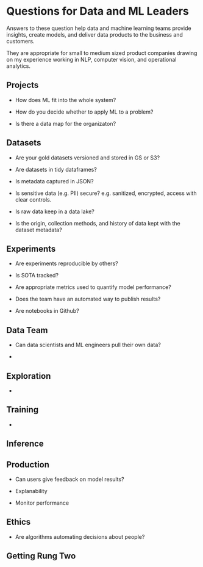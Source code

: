 # Questions for Data and ML Leaders

Answers to these question help data and machine learning teams provide insights, create models, and deliver data products to the business and customers.

They are appropriate for small to medium sized product companies drawing on my experience working in NLP, computer vision, and operational analytics.

## Projects

* How does ML fit into the whole system?

* How do you decide whether to apply ML to a problem?

* Is there a data map for the organizaton?

## Datasets

* Are your gold datasets versioned and stored in GS or S3?

* Are datasets in tidy dataframes?

* Is metadata captured in JSON?

* Is sensitive data (e.g. PII) secure? e.g. sanitized, encrypted, access with clear controls.

* Is raw data keep in a data lake?

* Is the origin, collection methods, and history of data kept with the dataset metadata?

## Experiments

* Are experiments reproducible by others?

* Is SOTA tracked?

* Are appropriate metrics used to quantify model performance?

* Does the team have an automated way to publish results?

* Are notebooks in Github?

## Data Team

* Can data scientists and ML engineers pull their own data?

* 

## Exploration

* 

## Training

* 

## Inference

## Production

* Can users give feedback on model results?

* Explanability

* Monitor performance

## Ethics

* Are algorithms automating decisions about people?

## Getting Rung Two 
